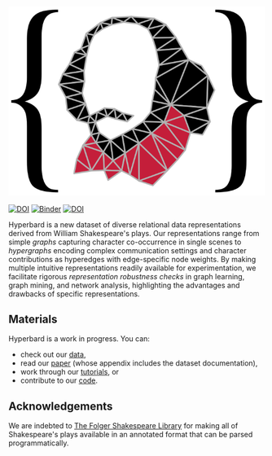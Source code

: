 ![Hyperbard logo](/assets/images/hyperbard.svg)

[![DOI](https://zenodo.org/badge/DOI/10.5281/zenodo.6627158.svg)](https://doi.org/10.5281/zenodo.6627158)
[![Binder](https://mybinder.org/badge_logo.svg)](https://mybinder.org/v2/gh/hyperbard/sandbox/main?urlpath=git-pull%3Frepo%3Dhttps%253A%252F%252Fgithub.com%252Fhyperbard%252Ftutorials%26urlpath%3Dlab%252Ftree%252Ftutorials%252Fnotebooks%252Fwelcome.ipynb%26branch%3Dmain)
[![DOI](https://zenodo.org/badge/DOI/10.5281/zenodo.6627160.svg)](https://doi.org/10.5281/zenodo.6627160)

Hyperbard is a new dataset of diverse relational data
representations derived from William Shakespeare's plays. 
Our representations range from simple *graphs* capturing character
co-occurrence in single scenes to *hypergraphs* encoding complex communication settings and character contributions as hyperedges with edge-specific node weights.
By making multiple intuitive representations readily available for experimentation, 
we facilitate rigorous *representation robustness checks* in graph learning, graph mining, and network analysis,
highlighting the advantages and drawbacks of specific representations.

## Materials

Hyperbard is a work in progress. 
You can:
- check out our [data](https://doi.org/10.5281/zenodo.6627158),
- read our [paper]() (whose appendix includes the dataset documentation),
- work through our [tutorials](https://github.com/hyperbard/tutorials), or
- contribute to our
[code](https://github.com/hyperbard/hyperbard).

## Acknowledgements

We are indebted to [The Folger Shakespeare Library](https://shakespeare.folger.edu)
for making all of Shakespeare's plays available in an annotated format
that can be parsed programmatically.
